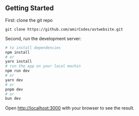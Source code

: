 

## Getting Started

First: clone the git repo

``` git clone https://github.com/amirCodes/astwebsite.git ```

Second, run the development server:

```bash
# to install dependencies 
npm install 
# or
yarn install
# run the app on your local machin
npm run dev
# or
yarn dev
# or
pnpm dev
# or
bun dev
```

Open [http://localhost:3000](http://localhost:3000) with your browser to see the result.

